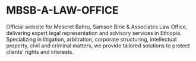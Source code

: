 # MBSB-A-LAW-OFFICE
Official website for Meseret Bahru, Samson Birie &amp; Associates Law Office, delivering expert legal representation and advisory services in Ethiopia. Specializing in litigation, arbitration, corporate structuring, intellectual property, civil and criminal matters, we provide tailored solutions to protect clients’ rights and interests.
